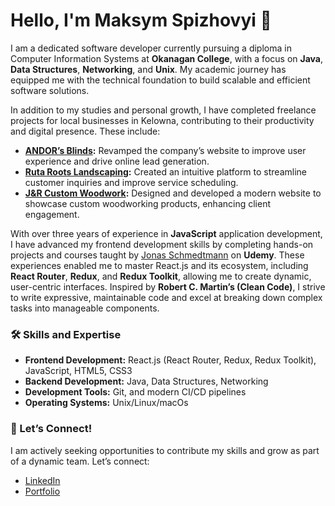 # Hello, I'm Maksym Spizhovyi 👋

I am a dedicated software developer currently pursuing a diploma in Computer Information Systems at **Okanagan College**, with a focus on **Java**, **Data Structures**, **Networking**, and **Unix**. My academic journey has equipped me with the technical foundation to build scalable and efficient software solutions.

In addition to my studies and personal growth, I have completed freelance projects for local businesses in Kelowna, contributing to their productivity and digital presence. These include:

- **[ANDOR’s Blinds](#):** Revamped the company’s website to improve user experience and drive online lead generation.
- **[Ruta Roots Landscaping](#):** Created an intuitive platform to streamline customer inquiries and improve service scheduling.
- **[J&R Custom Woodwork](#):** Designed and developed a modern website to showcase custom woodworking products, enhancing client engagement.

With over three years of experience in **JavaScript** application development, I have advanced my frontend development skills by completing hands-on projects and courses taught by [Jonas Schmedtmann](https://www.udemy.com/user/jonasschmedtmann/) on **Udemy**. These experiences enabled me to master React.js and its ecosystem, including **React Router**, **Redux**, and **Redux Toolkit**, allowing me to create dynamic, user-centric interfaces. Inspired by **Robert C. Martin’s (Clean Code)**, I strive to write expressive, maintainable code and excel at breaking down complex tasks into manageable components.

### 🛠 Skills and Expertise

- **Frontend Development:** React.js (React Router, Redux, Redux Toolkit), JavaScript, HTML5, CSS3
- **Backend Development:** Java, Data Structures, Networking
- **Development Tools:** Git, and modern CI/CD pipelines
- **Operating Systems:** Unix/Linux/macOs

### 🚀 Let’s Connect!

I am actively seeking opportunities to contribute my skills and grow as part of a dynamic team. Let’s connect:

- [LinkedIn](https://linkedin.com/in/yourprofile)
- [Portfolio](https://yourportfolio.com)
